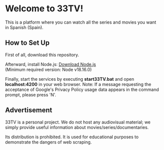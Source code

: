 # Welcome to 33TV!

This is a platform where you can watch all the series and movies you want in Spanish (Spain).

## How to Set Up

First of all, download this repository.

Afterward, install Node.js: [Download Node.js](https://nodejs.org/en/download)  
(Minimum required version: Node v18.16.0)

Finally, start the services by executing **start33TV.bat** and open **localhost:4200** in your web browser.
Note: If a message requesting the acceptance of Google's Privacy Policy usage data appears in the command prompt, please press 'N'.

## Advertisement

33TV is a personal project. We do not host any audiovisual material; we simply provide useful information about movies/series/documentaries.

Its distribution is prohibited. It is used for educational purposes to demonstrate the dangers of web scraping.
